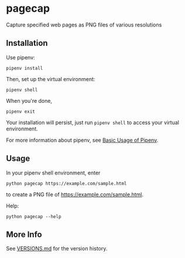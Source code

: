 # pagecap

Capture specified web pages as PNG files of various resolutions

## Installation

Use pipenv:

`pipenv install`

Then, set up the virtual environment:

`pipenv shell`

When you're done,

`pipenv exit`

Your installation will persist, just run `pipenv shell` to access your virtual environment.

For more information about pipenv, see [Basic Usage of Pipenv](https://docs.pipenv.org/en/latest/basics/).

## Usage

In your pipenv shell environment, enter

`python pagecap https://example.com/sample.html`

to create a PNG file of https://example.com/sample.html.

Help:

`python pagecap --help`

## More Info

See [VERSIONS.md](VERSIONS.md) for the version history.